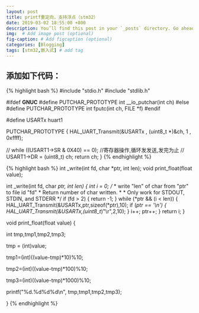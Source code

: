 ```yaml
---
layout: post
title: printf重定向，支持浮点（stm32）
date: 2019-03-02 18:55:00 +800
description: You’ll find this post in your `_posts` directory. Go ahead and edit it and re-build the site to see your changes. # Add post description (optional)
img:  # Add image post (optional)
fig-caption: # Add figcaption (optional)
categories: [Blogging]
tags: [stm32,嵌入式] # add tag
---
```


## 添加如下代码：
{% highlight bash %}
#include "stdio.h"
#include "stdlib.h"

#ifdef __GNUC__
#define PUTCHAR_PROTOTYPE int __io_putchar(int ch)
#else
#define PUTCHAR_PROTOTYPE int fputc(int ch, FILE *f)
#endif

#define USARTx huart1

PUTCHAR_PROTOTYPE
{
    HAL_UART_Transmit(&USARTx , (uint8_t *)&ch, 1 , 0xffff);

//    while ((USART1->SR & 0X40) == 0); //寄存器操作,循环发发送,发完为止
//    USART1->DR = (uint8_t) ch;
    return ch;
}
{% endhighlight %}


{% highlight bash %}
int _write(int fd, char *ptr, int len);
void print_float(float value);

int _write(int fd, char *ptr, int len) 
{ 
    int i = 0; 
    /*
     * write "len" of char from "ptr" to file id "fd"
     * Return number of char written.
     *
    * Only work for STDOUT, STDIN, and STDERR
     */ 
    if (fd > 2) { return -1; } 
    while (*ptr && (i < len)) 
    { 
    HAL_UART_Transmit(&USARTx,ptr,sizeof(*ptr),10);
    if (*ptr == '\n') 
    { 
        HAL_UART_Transmit(&USARTx,(uint8_t*)"\r",2,10);
    } 
    i++; 
    ptr++; 
    } 
    return i; 
}

void print_float(float value)
{

  int tmp,tmp1,tmp2,tmp3;

  tmp = (int)value;

  tmp1=(int)((value-tmp)*10)%10;

  tmp2=(int)((value-tmp)*100)%10;

  tmp3=(int)((value-tmp)*1000)%10;

  printf("%d.%d%d%d\n", tmp,tmp1,tmp2,tmp3);

}
{% endhighlight %}
